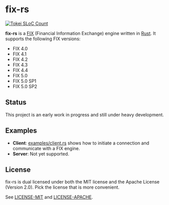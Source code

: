 # fix-rs

[![Tokei SLoC Count](https://tokei.rs/b1/github/jbendig/fix-rs)](https://github.com/jbendig/fix-rs)

**fix-rs** is a [FIX](http://www.fixtradingcommunity.org/) (Financial Information Exchange) engine written in [Rust](https://www.rust-lang.org/). It supports the following FIX versions:

- FIX 4.0
- FIX 4.1
- FIX 4.2
- FIX 4.3
- FIX 4.4
- FIX 5.0
- FIX 5.0 SP1
- FIX 5.0 SP2

## Status

This project is an early work in progress and still under heavy development.

## Examples

- **Client**: [examples/client.rs](examples/client.rs) shows how to initiate a connection and communicate with a FIX engine.
- **Server**: Not yet supported.

## License

fix-rs is dual licensed under both the MIT license and the Apache License (Version 2.0). Pick the license that is more convenient.

See [LICENSE-MIT](LICENSE-MIT) and [LICENSE-APACHE](LICENSE-APACHE).

